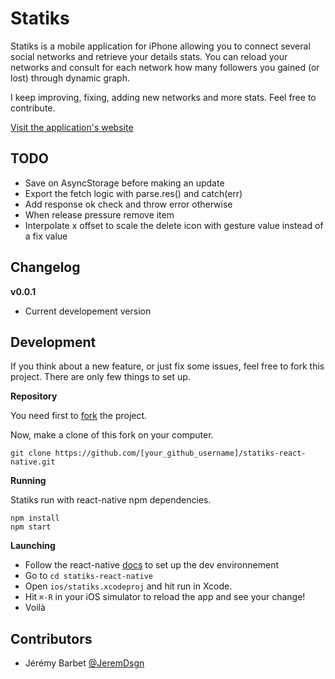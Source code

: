 Statiks
========

Statiks is a mobile application for iPhone allowing you to connect several social networks and retrieve your details stats.
You can reload your networks and consult for each network how many followers you gained (or lost) through dynamic graph.

I keep improving, fixing, adding new networks and more stats. Feel free to contribute.

[Visit the application's website](http://statiks.jeremybarbet.com)

TODO
----

* Save on AsyncStorage before making an update
* Export the fetch logic with parse.res() and catch(err)
* Add response ok check and throw error otherwise
* When release pressure remove item
* Interpolate x offset to scale the delete icon with gesture value instead of a fix value

Changelog
---------

__v0.0.1__

* Current developement version

Development
-----------

If you think about a new feature, or just fix some issues, feel free to fork this project.
There are only few things to set up.

__Repository__

You need first to [fork](https://github.com/statiks/statiks-react-native/fork) the project.

Now, make a clone of this fork on your computer.

`git clone https://github.com/[your_github_username]/statiks-react-native.git`  

__Running__

Statiks run with react-native npm dependencies.

`npm install`  
`npm start`

__Launching__

* Follow the react-native [docs](http://facebook.github.io/react-native/releases/0.20/docs/getting-started.html#requirements) to set up the dev environnement
* Go to `cd statiks-react-native`
* Open `ios/statiks.xcodeproj` and hit run in Xcode.
* Hit `⌘-R` in your iOS simulator to reload the app and see your change!
* Voilà

Contributors
------------

* Jérémy Barbet [@JeremDsgn](https://twitter.com/JeremDsgn)
